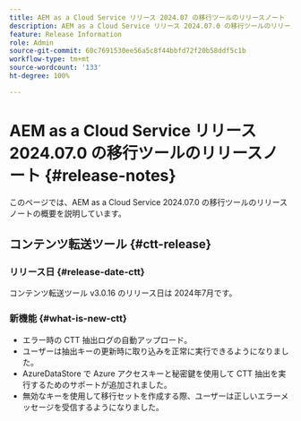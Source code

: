 ```yaml
---
title: AEM as a Cloud Service リリース 2024.07 の移行ツールのリリースノート
description: AEM as a Cloud Service リリース 2024.07.0 の移行ツールのリリースノート
feature: Release Information
role: Admin
source-git-commit: 60c7691530ee56a5c8f44bbfd72f20b58ddf5c1b
workflow-type: tm+mt
source-wordcount: '133'
ht-degree: 100%

---
```


# AEM as a Cloud Service リリース 2024.07.0 の移行ツールのリリースノート {#release-notes}

このページでは、AEM as a Cloud Service 2024.07.0 の移行ツールのリリースノートの概要を説明しています。

## コンテンツ転送ツール {#ctt-release}

### リリース日 {#release-date-ctt}

コンテンツ転送ツール v3.0.16 のリリース日は 2024年7月です。

### 新機能 {#what-is-new-ctt}

* エラー時の CTT 抽出ログの自動アップロード。
* ユーザーは抽出キーの更新時に取り込みを正常に実行できるようになりました。
* AzureDataStore で Azure アクセスキーと秘密鍵を使用して CTT 抽出を実行するためのサポートが追加されました。
* 無効なキーを使用して移行セットを作成する際、ユーザーは正しいエラーメッセージを受信するようになりました。
